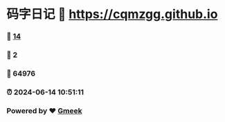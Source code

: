 # 码字日记 :link: https://cqmzgg.github.io 
### :page_facing_up: [14](https://cqmzgg.github.io/tag.html) 
### :speech_balloon: 2 
### :hibiscus: 64976 
### :alarm_clock: 2024-06-14 10:51:11 
### Powered by :heart: [Gmeek](https://github.com/Meekdai/Gmeek)
